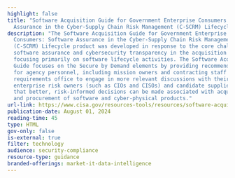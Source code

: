 ```yaml
---
highlight: false
title: "Software Acquisition Guide for Government Enterprise Consumers: Software
  Assurance in the Cyber-Supply Chain Risk Management (C-SCRM) Lifecycle"
description: "The Software Acquisition Guide for Government Enterprise
  Consumers: Software Assurance in the Cyber-Supply Chain Risk Management
  (C-SCRM) Lifecycle product was developed in response to the core challenges of
  software assurance and cybersecurity transparency in the acquisition process,
  focusing primarily on software lifecycle activities. The Software Acquisition
  Guide focuses on the Secure by Demand elements by providing recommendations
  for agency personnel, including mission owners and contracting staff or
  requirements office to engage in more relevant discussions with their
  enterprise risk owners (such as CIOs and CISOs) and candidate suppliers such
  that better, risk-informed decisions can be made associated with acquisition
  and procurement of software and cyber-physical products."
url-link: https://www.cisa.gov/resources-tools/resources/software-acquisition-guide-government-enterprise-consumers-software-assurance-cyber-supply-chain
publication-date: August 01, 2024
reading-time: 45
type: HTML
gov-only: false
is-external: true
filter: technology
audience: security-compliance
resource-type: guidance
branded-offerings: market-it-data-intelligence
---
```

